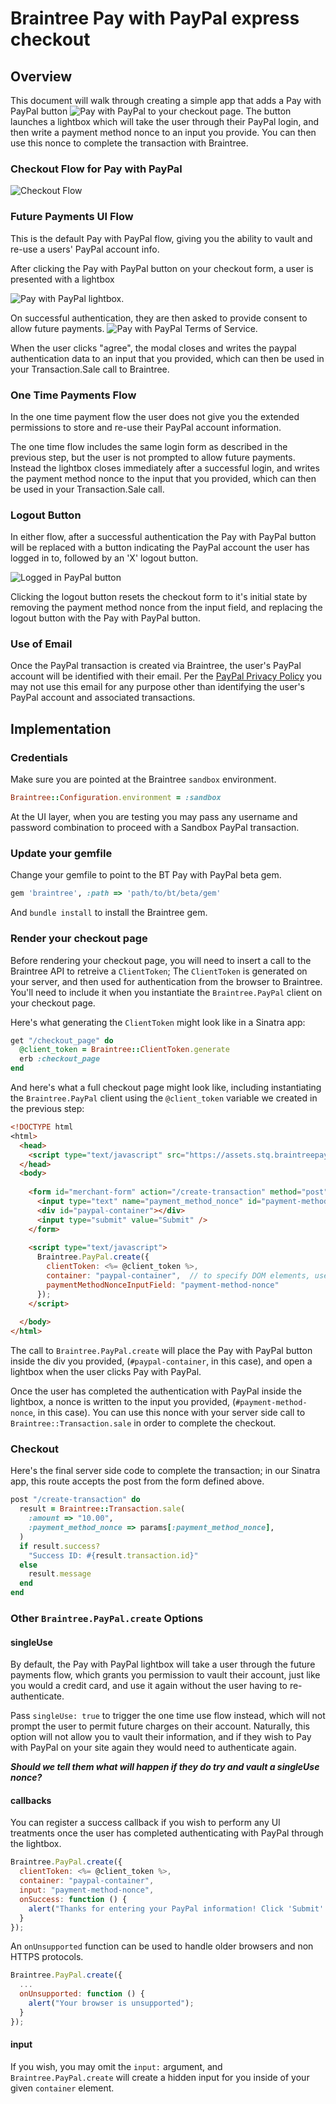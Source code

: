 # Braintree Pay with PayPal express checkout

## Overview

This document will walk through creating a simple app that adds a 
Pay with PayPal button ![Pay with PayPal](https://www.paypalobjects.com/webstatic/en_US/btn/btn_pponly_142x27.png)
to your checkout page.  The button launches a lightbox which will take the user through their
PayPal login, and then write a payment method nonce to an input you provide. You can then use this nonce to complete 
the transaction with Braintree.  

### Checkout Flow for Pay with PayPal

![Checkout Flow](https://s3.amazonaws.com/bt-pwpp-beta-docs/PwPP-Docs-Checkout-Flow.png)

### Future Payments UI Flow  

This is the default Pay with PayPal flow, giving you the ability to vault and re-use 
a users' PayPal account info.  

After clicking the Pay with PayPal button on your checkout form, a user is presented with a lightbox  

![Pay with PayPal lightbox](https://s3.amazonaws.com/bt-pwpp-beta-docs/bt-pwpp-login.png).  

On successful authentication, they are then asked to provide consent to allow future payments.
![Pay with PayPal Terms of Service](https://s3.amazonaws.com/bt-pwpp-beta-docs/bt-pwpp-agree.png).  

When the user clicks "agree", the modal closes and writes the paypal authentication data 
to an input that you provided, which can then be used in your Transaction.Sale call to Braintree.

### One Time Payments Flow

In the one time payment flow the user does not give you the extended permissions to store and re-use
their PayPal account information.

The one time flow includes the same login form as described in the previous step, but
the user is not prompted to allow future payments.  Instead the lightbox closes immediately
after a successful login, and writes the payment method nonce
to the input that you provided, which can then be used in your Transaction.Sale call.

### Logout Button

In either flow, after a successful authentication the Pay with PayPal button will be replaced
with a button indicating the PayPal account the user has logged in to, followed by an 'X' logout button.

![Logged in PayPal button](https://s3.amazonaws.com/bt-pwpp-beta-docs/bt-pwpp-logout.png) 

Clicking the logout button resets the checkout form to it's initial state by removing the 
payment method nonce from the input field, and replacing the logout button with the
Pay with PayPal button.

### Use of Email

Once the PayPal transaction is created via Braintree, the user's PayPal account will be identified with 
their email. Per the [PayPal Privacy Policy](https://www.paypal.com/us/webapps/mpp/ua/privacy-full) you may not use this 
email for any purpose other than identifying the user's PayPal account and associated transactions.

## Implementation

### Credentials

Make sure you are pointed at the Braintree `sandbox` environment.
```ruby
Braintree::Configuration.environment = :sandbox
```

At the UI layer, when you are testing you may pass any username and password combination
to proceed with a Sandbox PayPal transaction.

### Update your gemfile 

Change your gemfile to point to the BT Pay with PayPal beta gem.
```ruby
gem 'braintree', :path => 'path/to/bt/beta/gem'
```

And `bundle install` to install the Braintree gem.

### Render your checkout page

Before rendering your checkout page, you will need to insert a call to the Braintree API to retreive a `ClientToken`;
The `ClientToken` is generated on your server, and then used for authentication from the browser to Braintree. 
You'll need to include it when you instantiate the `Braintree.PayPal` client on your checkout page.

Here's what generating the `ClientToken` might look like in a Sinatra app:  
```ruby
get "/checkout_page" do
  @client_token = Braintree::ClientToken.generate
  erb :checkout_page
end
```

And here's what a full checkout page might look like, including instantiating 
the `Braintree.PayPal` client using the `@client_token` variable we created in the previous step:  

```html
<!DOCTYPE html
<html>        
  <head>
    <script type="text/javascript" src="https://assets.stq.braintreepayments.com/pwpp/beta/braintree-paypal.js"></script>
  </head>
  <body>
    
    <form id="merchant-form" action="/create-transaction" method="post">
      <input type="text" name="payment_method_nonce" id="payment-method-nonce" />
      <div id="paypal-container"></div>
      <input type="submit" value="Submit" />
    </form>
    
    <script type="text/javascript">
      Braintree.PayPal.create({
        clientToken: <%= @client_token %>,
        container: "paypal-container",  // to specify DOM elements, use an ID, a DOM node, or a jQuery element
        paymentMethodNonceInputField: "payment-method-nonce"
      });
    </script>
    
  </body>
</html>
```

The call to `Braintree.PayPal.create` will place the Pay with PayPal button inside the div you provided, 
(`#paypal-container`, in this case), and open a lightbox when the user clicks Pay with PayPal.  

Once the user has completed the authentication with PayPal inside the lightbox, a nonce is written to 
the input you provided, (`#payment-method-nonce`, in this case).  You can use this nonce with your server side call
to `Braintree::Transaction.sale` in order to complete the checkout.  

### Checkout  

Here's the final server side code to complete the transaction; in our Sinatra app, this 
route accepts the post from the form defined above.

```ruby
post "/create-transaction" do
  result = Braintree::Transaction.sale(
    :amount => "10.00",
    :payment_method_nonce => params[:payment_method_nonce],
  )
  if result.success?
    "Success ID: #{result.transaction.id}"
  else
    result.message
  end
end
```  

### Other `Braintree.PayPal.create` Options

#### singleUse  
By default, the Pay with PayPal lightbox will take a user through the future payments flow, which grants you
permission to vault their account, just like you would a credit card, and use it again without the 
user having to re-authenticate.  

Pass `singleUse: true` to trigger the one time use flow instead, which will not prompt the user
to permit future charges on their account.  Naturally, this option will not allow you to vault
their information, and if they wish to Pay with PayPal on your site again they would need to 
authenticate again. 

***Should we tell them what will happen if they do try and vault a singleUse nonce?***

#### callbacks
You can register a success callback if you wish to perform any UI treatments once the user has completed authenticating 
with PayPal through the lightbox.
```javascript  
Braintree.PayPal.create({
  clientToken: <%= @client_token %>,
  container: "paypal-container",
  input: "payment-method-nonce",
  onSuccess: function () {
    alert("Thanks for entering your PayPal information! Click 'Submit' to checkout");
  }
});
```  

An `onUnsupported` function can be used to handle older browsers and non HTTPS protocols.

```javascript
Braintree.PayPal.create({
  ...
  onUnsupported: function () {
    alert("Your browser is unsupported");
  }
});
```

#### input  
If you wish, you may omit the `input:` argument, and `Braintree.PayPal.create` will create a hidden input for you
inside of your given `container` element.  
